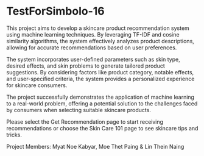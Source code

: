 # TestForSimbolo-16

This project aims to develop a skincare product recommendation system using machine learning techniques. By leveraging TF-IDF and cosine similarity algorithms, the system effectively analyzes product descriptions, allowing for accurate recommendations based on user preferences.

The system incorporates user-defined parameters such as skin type, desired effects, and skin problems to generate tailored product suggestions. By considering factors like product category, notable effects, and user-specified criteria, the system provides a personalized experience for skincare consumers.

The project successfully demonstrates the application of machine learning to a real-world problem, offering a potential solution to the challenges faced by consumers when selecting suitable skincare products.

Please select the Get Recommendation page to start receiving recommendations or choose the Skin Care 101 page to see skincare tips and tricks.

Project Members: Myat Noe Kabyar, Moe Thet Paing & Lin Thein Naing
